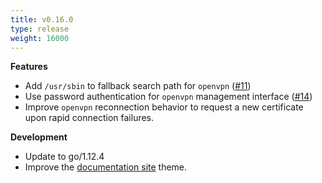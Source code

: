 ```yaml
---
title: v0.16.0
type: release
weight: 16000
---
```


**Features**

 * Add `/usr/sbin` to fallback search path for `openvpn` ([#11](https://github.com/dpb587/ssoca/pull/11))
 * Use password authentication for `openvpn` management interface ([#14](https://github.com/dpb587/ssoca/issues/14))
 * Improve `openvpn` reconnection behavior to request a new certificate upon rapid connection failures.

**Development**

 * Update to go/1.12.4
 * Improve the [documentation site](https://dpb587.github.io/ssoca) theme.
